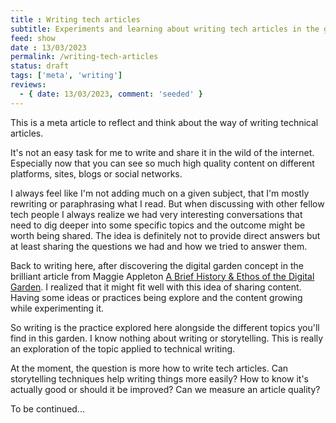 ```yaml
---
title : Writing tech articles
subtitle: Experiments and learning about writing tech articles in the garden
feed: show
date : 13/03/2023
permalink: /writing-tech-articles
status: draft
tags: ['meta', 'writing']
reviews:
  - { date: 13/03/2023, comment: 'seeded' }
---
```


This is a meta article to reflect and think about the way of writing technical articles.

It's not an easy task for me to write and share it in the wild of the internet. Especially now that you can see so much high quality content on different platforms, sites, blogs or social networks. 

I always feel like I'm not adding much on a given subject, that I'm mostly rewriting or paraphrasing what I read. But when discussing with other fellow tech people I always realize we had very interesting conversations that need to dig deeper into some specific topics and the outcome might be worth being shared. The idea is definitely not to provide direct answers but at least sharing the questions we had and how we tried to answer them.

Back to writing here, after discovering the digital garden concept in the brilliant article from Maggie Appleton [A Brief History & Ethos of the Digital Garden](https://maggieappleton.com/garden-history). I realized that it might fit well with this idea of sharing content. Having some ideas or practices being explore and the content growing while experimenting it.

So writing is the practice explored here alongside the different topics you'll find in this garden. I know nothing about writing or storytelling. This is really an exploration of the topic applied to technical writing. 

At the moment, the question is more how to write tech articles. Can storytelling techniques  help writing things more easily? How to know it's actually good or should it be improved? Can we measure an article quality? 

To be continued...